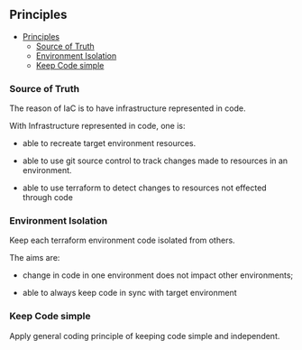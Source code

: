 ## Principles

- [Principles](#principles)
  - [Source of Truth](#source-of-truth)
  - [Environment Isolation](#environment-isolation)
  - [Keep Code simple](#keep-code-simple)

### Source of Truth

The reason of IaC is to have infrastructure represented in code.

With Infrastructure represented in code, one is:

- able to recreate target environment resources.
  
- able to use git source control to track changes made to resources in an environment.

- able to use terraform to detect changes to resources not effected through code


### Environment Isolation

Keep each terraform environment code isolated from others.

The aims are:

- change in code in one environment does not impact other environments;

- able to always keep code in sync with target environment

### Keep Code simple

Apply general coding principle of keeping code simple and independent. 